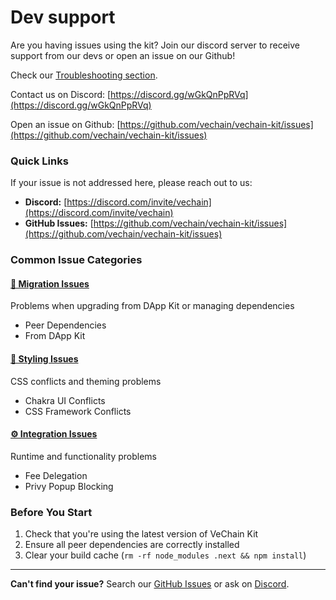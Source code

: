 # Dev support

Are you having issues using the kit? Join our discord server to receive support from our devs or open an issue on our Github!

Check our [Troubleshooting section](broken-reference).

Contact us on Discord: [https://discord.gg/wGkQnPpRVq](https://discord.gg/wGkQnPpRVq)

Open an issue on Github: [https://github.com/vechain/vechain-kit/issues](https://github.com/vechain/vechain-kit/issues)

### Quick Links

If your issue is not addressed here, please reach out to us:

* **Discord:** [https://discord.com/invite/vechain](https://discord.com/invite/vechain)
* **GitHub Issues:** [https://github.com/vechain/vechain-kit/issues](https://github.com/vechain/vechain-kit/issues)

### Common Issue Categories

#### [🔄 Migration Issues](migration-issues/)

Problems when upgrading from DApp Kit or managing dependencies

* Peer Dependencies
* From DApp Kit

#### [🎨 Styling Issues](styling-issues/)

CSS conflicts and theming problems

* Chakra UI Conflicts
* CSS Framework Conflicts

#### [⚙️ Integration Issues](integration-issues/)

Runtime and functionality problems

* Fee Delegation
* Privy Popup Blocking

### Before You Start

1. Check that you're using the latest version of VeChain Kit
2. Ensure all peer dependencies are correctly installed
3. Clear your build cache (`rm -rf node_modules .next && npm install`)

***

**Can't find your issue?** Search our [GitHub Issues](https://github.com/vechain/vechain-kit/issues) or ask on [Discord](https://discord.com/invite/vechain).
